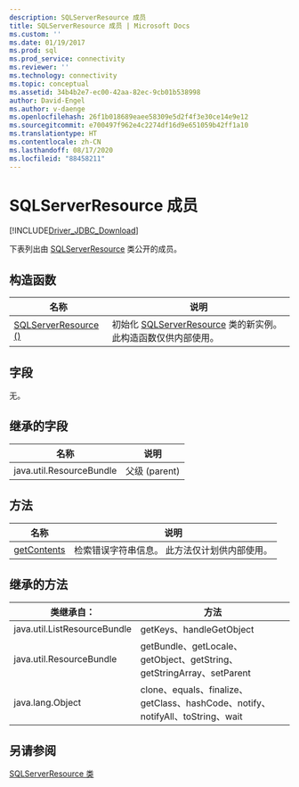 ```yaml
---
description: SQLServerResource 成员
title: SQLServerResource 成员 | Microsoft Docs
ms.custom: ''
ms.date: 01/19/2017
ms.prod: sql
ms.prod_service: connectivity
ms.reviewer: ''
ms.technology: connectivity
ms.topic: conceptual
ms.assetid: 34b4b2e7-ec00-42aa-82ec-9cb01b538998
author: David-Engel
ms.author: v-daenge
ms.openlocfilehash: 26f1b018689eaee58309e5d2f4f3e30ce14e9e12
ms.sourcegitcommit: e700497f962e4c2274df16d9e651059b42ff1a10
ms.translationtype: HT
ms.contentlocale: zh-CN
ms.lasthandoff: 08/17/2020
ms.locfileid: "88458211"
---
```

# <a name="sqlserverresource-members"></a>SQLServerResource 成员
[!INCLUDE[Driver_JDBC_Download](../../../includes/driver_jdbc_download.md)]

  下表列出由 [SQLServerResource](../../../connect/jdbc/reference/sqlserverresource-class.md) 类公开的成员。  
  
## <a name="constructors"></a>构造函数  
  
|名称|说明|  
|----------|-----------------|  
|[SQLServerResource ()](../../../connect/jdbc/reference/sqlserverresource-constructor.md)|初始化 [SQLServerResource](../../../connect/jdbc/reference/sqlserverresource-class.md) 类的新实例。 此构造函数仅供内部使用。|  
  
## <a name="fields"></a>字段  
 无。  
  
## <a name="inherited-fields"></a>继承的字段  
  
|名称|说明|  
|----------|-----------------|  
|java.util.ResourceBundle|父级 (parent)|  
  
## <a name="methods"></a>方法  
  
|名称|说明|  
|----------|-----------------|  
|[getContents](../../../connect/jdbc/reference/getcontents-method-sqlserverresource.md)|检索错误字符串信息。 此方法仅计划供内部使用。|  
  
## <a name="inherited-methods"></a>继承的方法  
  
|类继承自：|方法|  
|---------------------------|-------------|  
|java.util.ListResourceBundle|getKeys、handleGetObject|  
|java.util.ResourceBundle|getBundle、getLocale、getObject、getString、getStringArray、setParent|  
|java.lang.Object|clone、equals、finalize、getClass、hashCode、notify、notifyAll、toString、wait|  
  
## <a name="see-also"></a>另请参阅  
 [SQLServerResource 类](../../../connect/jdbc/reference/sqlserverresource-class.md)  
  
  
